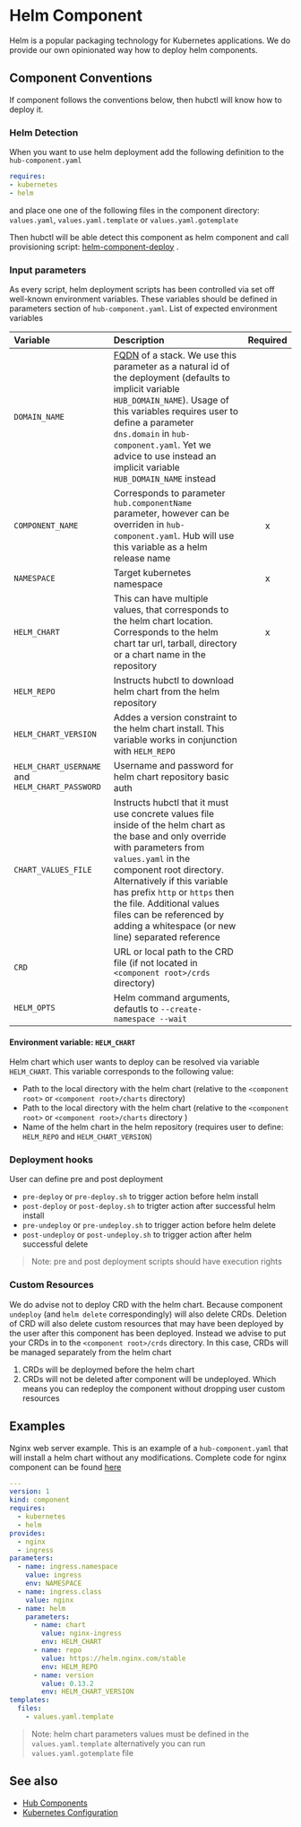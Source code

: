 # Helm Component

Helm is a popular packaging technology for Kubernetes applications. We do provide our own opinionated way how to deploy helm components.

## Component Conventions

If component follows the conventions below, then hubctl will know how to deploy it.

### Helm Detection

When you want to use helm deployment add the following definition to the `hub-component.yaml`

```yaml
requires:
- kubernetes
- helm
```

and place one one of the following files in the component directory: `values.yaml`, `values.yaml.template` or `values.yaml.gotemplate`

Then hubctl will be able detect this component as helm component and call provisioning script: [helm-component-deploy](https://github.com/epam/hub-extensions/blob/master/hub-component-helm-deploy) .

### Input parameters

As every script, helm deployment scripts has been controlled via set off well-known environment variables. These variables should be defined in parameters section of `hub-component.yaml`. List of expected environment variables

| Variable   | Description | Required
| :-------- | :-------- | :-: |
| `DOMAIN_NAME` | [FQDN](https://en.wikipedia.org/wiki/Fully_qualified_domain_name) of a stack. We use this parameter as a natural id of the deployment (defaults to implicit variable `HUB_DOMAIN_NAME`). Usage of this variables requires user to define a parameter `dns.domain` in `hub-component.yaml`. Yet we advice to use instead an implicit variable `HUB_DOMAIN_NAME` instead |  |
| `COMPONENT_NAME` | Corresponds to parameter `hub.componentName` parameter, however can be overriden in `hub-component.yaml`. Hub will use this variable as a helm release name | x |
| `NAMESPACE` | Target kubernetes namespace | x |
| `HELM_CHART` | This can have multiple values, that corresponds to the helm chart location. Corresponds to the helm chart tar url, tarball, directory or a chart name in the repository | x |
| `HELM_REPO` | Instructs hubctl to download helm chart from the helm repository | |
| `HELM_CHART_VERSION` | Addes a version constraint to the helm chart install. This variable works in conjunction with `HELM_REPO` | |
| `HELM_CHART_USERNAME` and `HELM_CHART_PASSWORD`| Username and password for helm chart repository basic auth | |
| `CHART_VALUES_FILE` | Instructs hubctl that it must use concrete values file inside of the helm chart as the base and only override with parameters from `values.yaml` in the component root directory. Alternatively if this variable has prefix `http` or `https` then the file. Additional values files can be referenced by adding a whitespace (or new line) separated reference | |
| `CRD` | URL or local path to the CRD file (if not located in `<component root>/crds` directory)  | |
| `HELM_OPTS` | Helm command arguments, defautls to `--create-namespace --wait` | |

#### Environment variable: `HELM_CHART`

Helm chart which user wants to deploy can be resolved via variable `HELM_CHART`. This variable corresponds to the following value:

* Path to the local directory with the helm chart (relative to the `<component root>` or `<component root>/charts` directory)
* Path to the local directory with the helm chart (relative to the `<component root>` or `<component root>/charts` directory )
* Name of the helm chart in the helm repository (requires user to define: `HELM_REPO` and `HELM_CHART_VERSION`)

### Deployment hooks

User can define pre and post deployment

* `pre-deploy` or `pre-deploy.sh` to trigger action before helm install
* `post-deploy` or `post-deploy.sh` to trigter action after successful helm install
* `pre-undeploy` or `pre-undeploy.sh` to trigger action before helm delete
* `post-undeploy` or `post-undeploy.sh` to trigger action after helm successful delete

> Note: pre and post deployment scripts should have execution rights

### Custom Resources

We do advise not to deploy CRD with the helm chart. Because component `undeploy` (and `helm delete` correspondingly) will also delete CRDs. Deletion of CRD will also delete custom resources that may have been deployed by the user after this component has been deployed. Instead we advise to put your CRDs in to the `<component root>/crds` directory. In this case, CRDs will be managed separately from the helm chart

1. CRDs will be deploymed before the helm chart
2. CRDs will not be deleted after component will be undeployed. Which means you can redeploy the component without dropping user custom resources

## Examples

Nginx web server example. This is an example of a `hub-component.yaml` that will install a helm chart without any modifications. Complete code for nginx component can be found [here](https://github.com/epam/hub-google-components/tree/main/nginx)

```yaml
---
version: 1
kind: component
requires:
  - kubernetes
  - helm
provides:
  - nginx
  - ingress
parameters:
  - name: ingress.namespace
    value: ingress
    env: NAMESPACE
  - name: ingress.class
    value: nginx
  - name: helm
    parameters:
      - name: chart
        value: nginx-ingress
        env: HELM_CHART
      - name: repo
        value: https://helm.nginx.com/stable
        env: HELM_REPO
      - name: version
        value: 0.13.2
        env: HELM_CHART_VERSION
templates:
  files:
    - values.yaml.template
```

> Note: helm chart parameters values must be defined in the `values.yaml.template` alternatively you can run `values.yaml.gotemplate` file

## See also

* [Hub Components](/hubctl/components/)
* [Kubernetes Configuration](/hubctl/components/kubernetes/)
